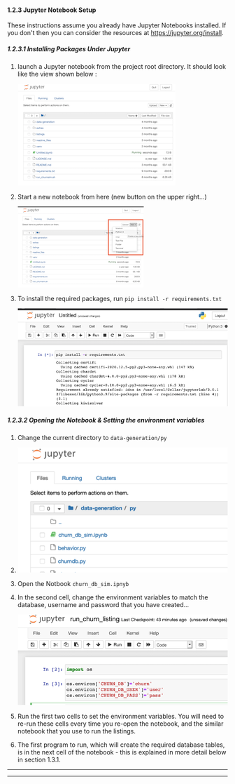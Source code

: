 <a name="notebook"/>

#### 1.2.3 Jupyter Notebook Setup

These instructions assume you already have Jupyter Notebooks installed. If you don't then you can consider the resources at https://jupyter.org/install. 

##### 1.2.3.1 Installing Packages Under Jupyter

1. launch a Jupyter  notebook from the project root directory. It should look like the view shown below : 

   ![note1_start](note1_start.png)

1. Start a new notebook from here (new button on the upper right...)

   ![note2_new](note2_new.png)

1. To install the required packages, run `pip install -r requirements.txt`

   ![note3_pip](note3_pip.png)

##### 1.2.3.2 Opening the Notebook & Setting the environment variables

1. Change the current directory to `data-generation/py`

2. ![note4_listdir](note4_datagen.png)

3. Open the Notbook `churn_db_sim.ipnyb`

4. In the second cell, change the environment variables to match the database, username and password that you have created...

   ![note5_environ](note5_environ.png)

5. Run the first two cells to set the environment variables. You will need to re-run these cells every time you re-open the notebook, and the similar notebook that you use to run the listings.

6. The first program to run, which will create the required database tables, is in the next cell of the notebook - this is explained in more detail below in section 1.3.1.

------

------

